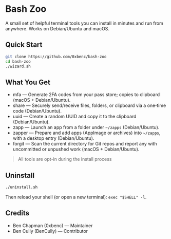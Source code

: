 # Bash Zoo

A small set of helpful terminal tools you can install in minutes and run from anywhere. 
Works on Debian/Ubuntu and macOS.

## Quick Start
```bash
git clone https://github.com/0xbenc/bash-zoo
cd bash-zoo
./wizard.sh
```

## What You Get

- mfa — Generate 2FA codes from your pass store; copies to clipboard (macOS + Debian/Ubuntu).
- share — Securely send/receive files, folders, or clipboard via a one‑time code (Debian/Ubuntu).
- uuid — Create a random UUID and copy it to the clipboard (Debian/Ubuntu).
- zapp — Launch an app from a folder under `~/zapps` (Debian/Ubuntu).
- zapper — Prepare and add apps (AppImage or archives) into `~/zapps`, with a desktop entry (Debian/Ubuntu).
- forgit — Scan the current directory for Git repos and report any with uncommitted or unpushed work (macOS + Debian/Ubuntu).

> All tools are opt-in during the install process

## Uninstall

```bash
./uninstall.sh
```

Then reload your shell (or open a new terminal): `exec "$SHELL" -l`.

## Credits

- Ben Chapman (0xbenc) — Maintainer
- Ben Cully (BenCully) — Contributor
